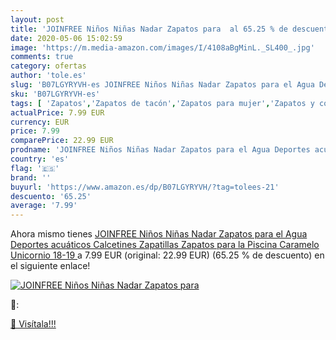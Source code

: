 ```yaml
---
layout: post
title: 'JOINFREE Niños Niñas Nadar Zapatos para  al 65.25 % de descuento'
date: 2020-05-06 15:02:59
image: 'https://m.media-amazon.com/images/I/4108aBgMinL._SL400_.jpg'
comments: true
category: ofertas
author: 'tole.es'
slug: 'B07LGYRYVH-es JOINFREE Niños Niñas Nadar Zapatos para el Agua Deportes...'
sku: 'B07LGYRYVH-es'
tags: [ 'Zapatos','Zapatos de tacón','Zapatos para mujer','Zapatos y complementos','zapatos', ]
actualPrice: 7.99 EUR
currency: EUR
price: 7.99
comparePrice: 22.99 EUR
prodname: 'JOINFREE Niños Niñas Nadar Zapatos para el Agua Deportes acuáticos Calcetines Zapatillas Zapatos para la Piscina  Caramelo Unicornio 18-19 '
country: 'es'
flag: '🇪🇸'
brand: ''
buyurl: 'https://www.amazon.es/dp/B07LGYRYVH/?tag=tolees-21'
descuento: '65.25'
average: '7.99'
---
```


Ahora mismo tienes [JOINFREE Niños Niñas Nadar Zapatos para el Agua Deportes acuáticos Calcetines Zapatillas Zapatos para la Piscina  Caramelo Unicornio 18-19 ](https://www.amazon.es/dp/B07LGYRYVH/?tag=tolees-21) a 7.99 EUR (original: 22.99 EUR) (65.25 %  de descuento) en el siguiente enlace!

[![JOINFREE Niños Niñas Nadar Zapatos para ](https://m.media-amazon.com/images/I/4108aBgMinL._SL400_.jpg)](https://www.amazon.es/dp/B07LGYRYVH/?tag=tolees-21)

🔎:


[🛒 Visítala!!!](https://www.amazon.es/dp/B07LGYRYVH/?tag=tolees-21)
